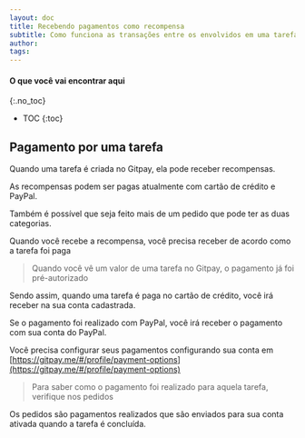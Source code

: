 ```yaml
---
layout: doc
title: Recebendo pagamentos como recompensa
subtitle: Como funciona as transações entre os envolvidos em uma tarefa no Gitpay 
author:
tags:
---
```


#### O que você vai encontrar aqui
{:.no_toc}
* TOC
{:toc}

## Pagamento por uma tarefa
Quando uma tarefa é criada no Gitpay, ela pode receber recompensas.

As recompensas podem ser pagas atualmente com cartão de crédito e PayPal.

Também é possível que seja feito mais de um pedido que pode ter as duas categorias.

Quando você recebe a recompensa, você precisa receber de acordo como a tarefa foi paga

> Quando você vê um valor de uma tarefa no Gitpay, o pagamento já foi pré-autorizado

Sendo assim, quando uma tarefa é paga no cartão de crédito, você irá receber na sua conta cadastrada.

Se o pagamento foi realizado com PayPal, você irá receber o pagamento com sua conta do PayPal.

Você precisa configurar seus pagamentos configurando sua conta em [https://gitpay.me/#/profile/payment-options](https://gitpay.me/#/profile/payment-options) 

> Para saber como o pagamento foi realizado para aquela tarefa, verifique nos pedidos

Os pedidos são pagamentos realizados que são enviados para sua conta ativada quando a tarefa é concluída.
